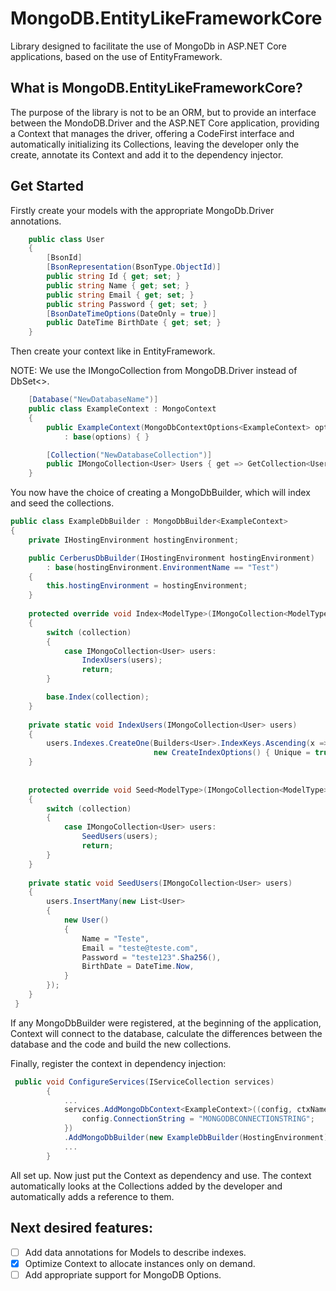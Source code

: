 # MongoDB.EntityLikeFrameworkCore
Library designed to facilitate the use of MongoDb in ASP.NET Core applications, based on the use of EntityFramework.


## What is MongoDB.EntityLikeFrameworkCore?
The purpose of the library is not to be an ORM, but to provide an interface between the MondoDB.Driver and the ASP.NET Core application, providing a Context that manages the driver, offering a CodeFirst interface and automatically initializing its Collections, leaving the developer only the create, annotate its Context and add it to the dependency injector.

## Get Started

Firstly create your models with the appropriate MongoDb.Driver annotations.

```cs
    public class User
    {
        [BsonId]
        [BsonRepresentation(BsonType.ObjectId)]
        public string Id { get; set; }
        public string Name { get; set; }
        public string Email { get; set; }
        public string Password { get; set; }
        [BsonDateTimeOptions(DateOnly = true)]
        public DateTime BirthDate { get; set; }
    }
```

Then create your context like in EntityFramework.

NOTE: We use the IMongoCollection from MongoDB.Driver instead of DbSet<>.

```cs
    [Database("NewDatabaseName")]
    public class ExampleContext : MongoContext
    {
        public ExampleContext(MongoDbContextOptions<ExampleContext> options)
            : base(options) { }

        [Collection("NewDatabaseCollection")]
        public IMongoCollection<User> Users { get => GetCollection<User>(); }
    }
```

You now have the choice of creating a MongoDbBuilder, which will index and seed the collections.

```cs
public class ExampleDbBuilder : MongoDbBuilder<ExampleContext>
{
    private IHostingEnvironment hostingEnvironment;

    public CerberusDbBuilder(IHostingEnvironment hostingEnvironment)
        : base(hostingEnvironment.EnvironmentName == "Test")
    {
        this.hostingEnvironment = hostingEnvironment;
    }
    
    protected override void Index<ModelType>(IMongoCollection<ModelType> collection)
    {
        switch (collection)
        {
            case IMongoCollection<User> users:
                IndexUsers(users);
                return;
        }

        base.Index(collection);
    }
    
    private static void IndexUsers(IMongoCollection<User> users)
    {
        users.Indexes.CreateOne(Builders<User>.IndexKeys.Ascending(x => x.Email),
                                new CreateIndexOptions() { Unique = true });
    }
    
    
    protected override void Seed<ModelType>(IMongoCollection<ModelType> collection)
    {
        switch (collection)
        {
            case IMongoCollection<User> users:
                SeedUsers(users);
                return;
        }
    }
    
    private static void SeedUsers(IMongoCollection<User> users)
    {
        users.InsertMany(new List<User>
        {
            new User()
            {
                Name = "Teste",
                Email = "teste@teste.com",
                Password = "teste123".Sha256(),
                BirthDate = DateTime.Now,
            }
        });
    }
 }
```

If any MongoDbBuilder were registered, at the beginning of the application, Context will connect to the database, calculate the differences between the database and the code and build the new collections.

Finally, register the context in dependency injection:

```cs
 public void ConfigureServices(IServiceCollection services)
        {
            ...
            services.AddMongoDbContext<ExampleContext>((config, ctxName) => {
                config.ConnectionString = "MONGODBCONNECTIONSTRING";
            })
            .AddMongoDbBuilder(new ExampleDbBuilder(HostingEnvironment));
            ...
        }
```

All set up.
Now just put the Context as dependency and use. The context automatically looks at the Collections added by the developer and automatically adds a reference to them.

## Next desired features:

- [ ] Add data annotations for Models to describe indexes.
- [x] Optimize Context to allocate instances only on demand.
- [ ] Add appropriate support for MongoDB Options.
